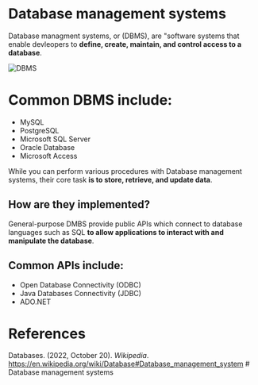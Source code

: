 # Database management systems 

Database managment systems, or (DBMS), are "software systems that enable devleopers to **define, create, maintain, and control access to a database**. 

![DBMS](https://user-images.githubusercontent.com/109105989/197428232-1192a1a7-0247-4b21-9c8a-29e57aae7c06.png)

# Common DBMS include: 

- MySQL 
- PostgreSQL 
- Microsoft SQL Server 
- Oracle Database 
- Microsoft Access 

While you can perform various procedures with Database management systems, their core task **is to store, retrieve, and update data**. 

## How are they implemented? 
General-purpose DMBS provide public APIs which connect to database languages such as SQL **to allow applications to interact with and manipulate the database**. 

## Common APIs include: 
- Open Database Connectivity (ODBC) 
- Java Databases Connectivity (JDBC) 
- ADO.NET 

# References 
Databases. (2022, October 20). *Wikipedia*. <https://en.wikipedia.org/wiki/Database#Database_management_system> # Database management systems 

